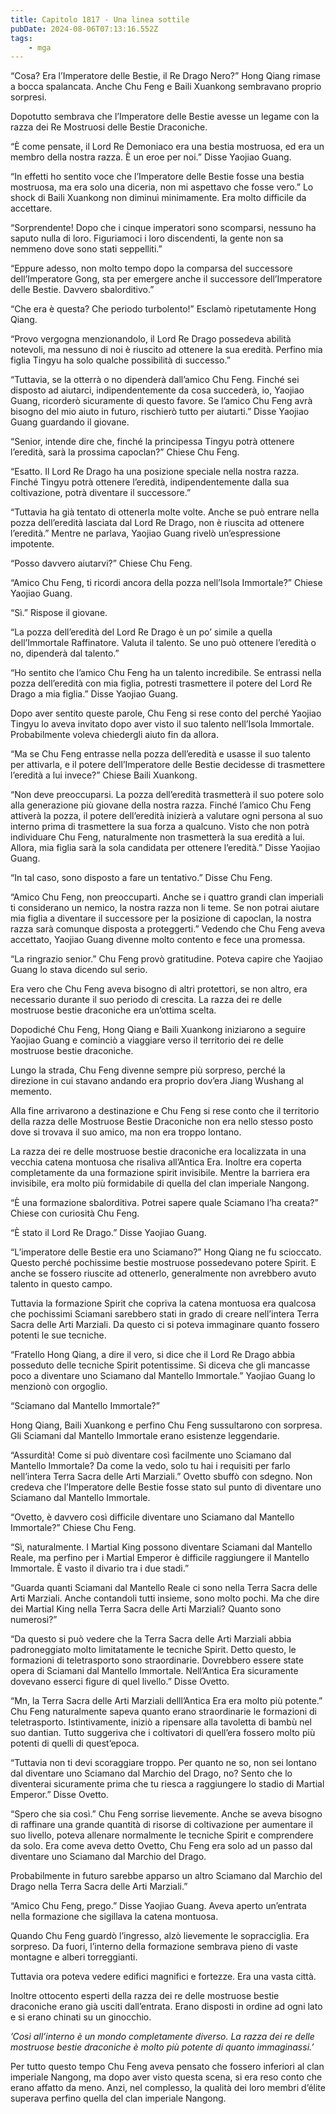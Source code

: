 ```yaml
---
title: Capitolo 1817 - Una linea sottile
pubDate: 2024-08-06T07:13:16.552Z
tags:
    - mga
---
```


“Cosa? Era l’Imperatore delle Bestie, il Re Drago Nero?” Hong Qiang rimase a bocca spalancata. Anche Chu Feng e Baili Xuankong sembravano proprio sorpresi.

Dopotutto sembrava che l’Imperatore delle Bestie avesse un legame con la razza dei Re Mostruosi delle Bestie Draconiche.

“È come pensate, il Lord Re Demoniaco era una bestia mostruosa, ed era un membro della nostra razza. È un eroe per noi.” Disse Yaojiao Guang.


“In effetti ho sentito voce che l’Imperatore delle Bestie fosse una bestia mostruosa, ma era solo una diceria, non mi aspettavo che fosse vero.” Lo shock di Baili Xuankong non diminuì minimamente. Era molto difficile da accettare.


“Sorprendente! Dopo che i cinque imperatori sono scomparsi, nessuno ha saputo nulla di loro. Figuriamoci i loro discendenti, la gente non sa nemmeno dove sono stati seppelliti.”


“Eppure adesso, non molto tempo dopo la comparsa del successore dell’Imperatore Gong, sta per emergere anche il successore dell’Imperatore delle Bestie. Davvero sbalorditivo.”

“Che era è questa? Che periodo turbolento!” Esclamò ripetutamente Hong Qiang.


“Provo vergogna menzionandolo, il Lord Re Drago possedeva abilità notevoli, ma nessuno di noi è riuscito ad ottenere la sua eredità. Perfino mia figlia Tingyu ha solo qualche possibilità di successo.”

“Tuttavia, se la otterrà o no dipenderà dall’amico Chu Feng. Finché sei disposto ad aiutarci, indipendentemente da cosa succederà, io, Yaojiao Guang, ricorderò sicuramente di questo favore. Se l’amico Chu Feng avrà bisogno del mio aiuto in futuro, rischierò tutto per aiutarti.” Disse Yaojiao Guang guardando il giovane.

“Senior, intende dire che, finché la principessa Tingyu potrà ottenere l’eredità, sarà la prossima capoclan?” Chiese Chu Feng.

“Esatto. Il Lord Re Drago ha una posizione speciale nella nostra razza. Finché Tingyu potrà ottenere l’eredità, indipendentemente dalla sua coltivazione, potrà diventare il successore.”

“Tuttavia ha già tentato di ottenerla molte volte. Anche se può entrare nella pozza dell’eredità lasciata dal Lord Re Drago, non è riuscita ad ottenere l’eredità.” Mentre ne parlava, Yaojiao Guang rivelò un’espressione impotente.


“Posso davvero aiutarvi?” Chiese Chu Feng.

“Amico Chu Feng, ti ricordi ancora della pozza nell’Isola Immortale?” Chiese Yaojiao Guang.

“Sì.” Rispose il giovane.

“La pozza dell’eredità del Lord Re Drago è un po’ simile a quella dell’Immortale Raffinatore. Valuta il talento. Se uno può ottenere l’eredità o no, dipenderà dal talento.”

“Ho sentito che l’amico Chu Feng ha un talento incredibile. Se entrassi nella pozza dell’eredità con mia figlia, potresti trasmettere il potere del Lord Re Drago a mia figlia.” Disse Yaojiao Guang.


Dopo aver sentito queste parole, Chu Feng si rese conto del perché Yaojiao Tingyu lo aveva invitato dopo aver visto il suo talento nell’Isola Immortale. Probabilmente voleva chiedergli aiuto fin da allora.


“Ma se Chu Feng entrasse nella pozza dell’eredità e usasse il suo talento per attivarla, e il potere dell’Imperatore delle Bestie decidesse di trasmettere l’eredità a lui invece?” Chiese Baili Xuankong.

“Non deve preoccuparsi. La pozza dell’eredità trasmetterà il suo potere solo alla generazione più giovane della nostra razza. Finché l’amico Chu Feng attiverà la pozza, il potere dell’eredità inizierà a valutare ogni persona al suo interno prima di trasmettere la sua forza a qualcuno. Visto che non potrà individuare Chu Feng, naturalmente non trasmetterà la sua eredità a lui. Allora, mia figlia sarà la sola candidata per ottenere l’eredità.” Disse Yaojiao Guang.


“In tal caso, sono disposto a fare un tentativo.” Disse Chu Feng.

“Amico Chu Feng, non preoccuparti. Anche se i quattro grandi clan imperiali ti considerano un nemico, la nostra razza non li teme. Se non potrai aiutare mia figlia a diventare il successore per la posizione di capoclan, la nostra razza sarà comunque disposta a proteggerti.” Vedendo che Chu Feng aveva accettato, Yaojiao Guang divenne molto contento e fece una promessa.


“La ringrazio senior.” Chu Feng provò gratitudine. Poteva capire che Yaojiao Guang lo stava dicendo sul serio.

Era vero che Chu Feng aveva bisogno di altri protettori, se non altro, era necessario durante il suo periodo di crescita. La razza dei re delle mostruose bestie draconiche era un’ottima scelta.


Dopodiché Chu Feng, Hong Qiang e  Baili Xuankong iniziarono a seguire Yaojiao Guang e cominciò a viaggiare verso il territorio dei re delle mostruose bestie draconiche.


Lungo la strada, Chu Feng divenne sempre più sorpreso, perché la direzione in cui stavano andando era proprio dov’era Jiang Wushang al memento.


Alla fine arrivarono a destinazione e Chu Feng si rese conto che il territorio della razza delle Mostruose Bestie Draconiche non era nello stesso posto dove si trovava il suo amico, ma non era troppo lontano.


La razza dei re delle mostruose bestie draconiche era localizzata in una vecchia catena montuosa che risaliva all’Antica Era. Inoltre era coperta completamente da una formazione spirit invisibile. Mentre la barriera era invisibile, era molto più formidabile di quella del clan imperiale Nangong.


“È una formazione sbalorditiva. Potrei sapere quale Sciamano l’ha creata?” Chiese con curiosità Chu Feng.

“È stato il Lord Re Drago.” Disse Yaojiao Guang.

“L’imperatore delle Bestie era uno Sciamano?” Hong Qiang ne fu scioccato. Questo perché pochissime bestie mostruose possedevano potere Spirit. E anche se fossero riuscite ad ottenerlo, generalmente non avrebbero avuto talento in questo campo.


Tuttavia la formazione Spirit che copriva la catena montuosa era qualcosa che pochissimi Sciamani sarebbero stati in grado di creare nell’intera Terra Sacra delle Arti Marziali. Da questo ci si poteva immaginare quanto fossero potenti le sue tecniche.


“Fratello Hong Qiang, a dire il vero, si dice che il Lord Re Drago abbia posseduto delle tecniche Spirit potentissime. Si diceva che gli mancasse poco a diventare uno Sciamano dal Mantello Immortale.” Yaojiao Guang lo menzionò con orgoglio.

“Sciamano dal Mantello Immortale?”


Hong Qiang, Baili Xuankong e perfino Chu Feng sussultarono con sorpresa. Gli Sciamani dal Mantello Immortale erano esistenze leggendarie.

“Assurdità! Come si può diventare così facilmente uno Sciamano dal Mantello Immortale? Da come la vedo, solo tu hai i requisiti per farlo nell’intera Terra Sacra delle Arti Marziali.” Ovetto sbuffò con sdegno. Non credeva che l’Imperatore delle Bestie fosse stato sul punto di diventare uno Sciamano dal Mantello Immortale.


“Ovetto, è davvero così difficile diventare uno Sciamano dal Mantello Immortale?” Chiese Chu Feng.

“Sì, naturalmente. I Martial King possono diventare Sciamani dal Mantello Reale, ma perfino per i Martial Emperor è difficile raggiungere il Mantello Immortale. È vasto il divario tra i due stadi.”

“Guarda quanti Sciamani dal Mantello Reale ci sono nella Terra Sacra delle Arti Marziali. Anche contandoli tutti insieme, sono molto pochi. Ma che dire dei Martial King nella Terra Sacra delle Arti Marziali? Quanto sono numerosi?”


“Da questo si può vedere che la Terra Sacra delle Arti Marziali abbia padroneggiato molto limitatamente le tecniche Spirit. Detto questo, le formazioni di teletrasporto sono straordinarie. Dovrebbero essere state opera di Sciamani dal Mantello Immortale. Nell’Antica Era sicuramente dovevano esserci figure di quel livello.” Disse Ovetto.


“Mn, la Terra Sacra delle Arti Marziali delll’Antica Era era molto più potente.” Chu Feng naturalmente sapeva quanto erano straordinarie le formazioni di teletrasporto. Istintivamente, iniziò a ripensare alla tavoletta di bambù nel suo dantian. Tutto suggeriva che i coltivatori di quell’era fossero molto più potenti di quelli di quest’epoca.


“Tuttavia non ti devi scoraggiare troppo. Per quanto ne so, non sei lontano dal diventare uno Sciamano dal Marchio del Drago, no? Sento che lo diventerai sicuramente prima che tu riesca a raggiungere lo stadio di Martial Emperor.” Disse Ovetto.

“Spero che sia così.” Chu Feng sorrise lievemente. Anche se aveva bisogno di raffinare una grande quantità di risorse di coltivazione per aumentare il suo livello, poteva allenare normalmente le tecniche Spirit e comprendere da solo. Era come aveva detto Ovetto, Chu Feng era solo ad un passo dal diventare uno Sciamano dal Marchio del Drago.


Probabilmente in futuro sarebbe apparso un altro Sciamano dal Marchio del Drago nella Terra Sacra delle Arti Marziali.”

“Amico Chu Feng, prego.” Disse Yaojiao Guang. Aveva aperto un’entrata nella formazione che sigillava la catena montuosa.


Quando Chu Feng guardò l’ingresso, alzò lievemente le sopracciglia. Era sorpreso. Da fuori, l’interno della formazione sembrava pieno di vaste montagne e alberi torreggianti.


Tuttavia ora poteva vedere edifici magnifici e fortezze. Era una vasta città.


Inoltre ottocento esperti della razza dei re delle mostruose bestie draconiche erano già usciti dall’entrata. Erano disposti in ordine ad ogni lato e si erano chinati su un ginocchio.


<em>’Così all’interno è un mondo completamente diverso. La razza dei re delle mostruose bestie draconiche è molto più potente di quanto immaginassi.’</em>


Per tutto questo tempo Chu Feng aveva pensato che fossero inferiori al clan imperiale Nangong, ma dopo aver visto questa scena, si era reso conto che erano affatto da meno. Anzi, nel complesso, la qualità dei loro membri d’élite superava perfino quella del clan imperiale Nangong.



